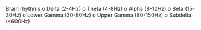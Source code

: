 
 Brain rhythms
o Delta (2-4Hz)
o Theta (4-8Hz)
o Alpha (8-12Hz)
o Beta (15-30Hz)
o Lower Gamma (30-80Hz)
o Upper Gamma (80-150Hz)
o Subdelta (<600Hz)
